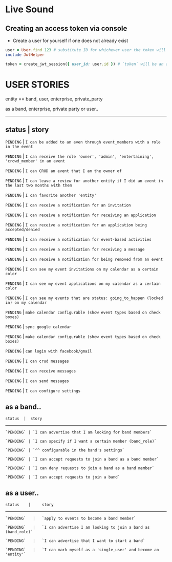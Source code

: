 # Live Sound

## Creating an access token via console
* Create a user for yourself if one does not already exist

```ruby
user = User.find 123 # substitute ID for whichever user the token will belong to
include JwtHelper

token = create_jwt_session({ user_id: user.id }) # `token` will be an access token that can be used in requests
```

# USER STORIES

entity == band, user, enterprise, private_party

as a band, enterprise, private party or user..

----------------------------------------------
  status    |     story
----------------------------------------------

  `PENDING`   |   `I can be added to an even through event_members with a role in the event`

  `PENDING`   |   `I can receive the role 'owner', 'admin', 'entertaining', 'crowd_member' in an event`

  `PENDING`   |   `I can CRUD an event that I am the owner of`

  `PENDING`   |   `I can leave a review for another entity if I did an event in the last two months with them`

  `PENDING`   |   `I can favorite another 'entity'`

  `PENDING`   |   `I can receive a notification for an invitation`

  `PENDING`   |   `I can receive a notification for receiving an application`

  `PENDING`   |   `I can receive a notification for an application being accepted/denied`

  `PENDING`   |   `I can receive a notification for event-based activities`

  `PENDING`   |   `I can receive a notification for receiving a message`

  `PENDING`   |   `I can receive a notification for being removed from an event`

  `PENDING`   |   `I can see my event invitations on my calendar as a certain color`

  `PENDING`   |   `I can see my event applications on my calendar as a certain color`

  `PENDING`   |   `I can see my events that are status: going_to_happen (locked in) on my calendar`

  `PENDING`   |   `make calendar configurable (show event types based on check boxes)`

  `PENDING`   |   `sync google calendar`

  `PENDING`   |   `make calendar configurable (show event types based on check boxes)`

  `PENDING`   |   `can login with facebook/gmail`

  `PENDING`   |   `I can crud messages`

  `PENDING`   |   `I can receive messages`

  `PENDING`   |   `I can send messages`

  `PENDING`   |   `I can configure settings`


  as a band..
  ----------------------------------------------
    status  |  story
  ----------------------------------------------
    `PENDING` | `I can advertise that I am looking for band members`

    `PENDING` | `I can specify if I want a certain member (band_role)`

    `PENDING` | `^^ configurable in the band's settings`

    `PENDING` | `I can accept requests to join a band as a band member`

    `PENDING` | `I can deny requests to join a band as a band member`

    `PENDING` | `I can accept requests to join a band`



  as a user..
  ----------------------------------------------
    status    |     story
  ----------------------------------------------
    `PENDING`   |   `apply to events to become a band member`

    `PENDING`   |   `I can advertise I am looking to join a band as (band_role)`

    `PENDING`   |   `I can advertise that I want to start a band`

    `PENDING`   |   `I can mark myself as a 'single_user' and become an 'entity'`
